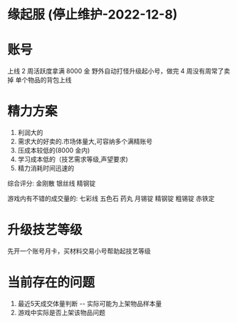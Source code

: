# 缘起服 (停止维护-2022-12-8)

# 账号

上线 2 周活跃度拿满 8000 金
野外自动打怪升级起小号，做完 4 周没有周常了卖掉
单个物品的背包上线

# 精力方案

1. 利润大的
1. 需求大的好卖的.市场体量大,可容纳多个满精账号
1. 压成本较低的(8000 金内)
1. 学习成本低的（技艺需求等级,声望要求)
1. 精力消耗时间迅速的

综合评分:
金刚散
银丝线
精钢锭


游戏内有不错的成交量的:
七彩线
五色石
药丸
月锡锭
精钢锭
粗锡锭
赤铁定
# 升级技艺等级
先开一个账号月卡，买材料交易小号帮助起技艺等级

# 当前存在的问题

1. 最近5天成交体量判断  -- 实际可能为上架物品样本量
2. 游戏中实际是否上架该物品问题



